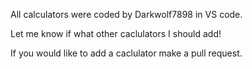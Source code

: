 All calculators were coded by Darkwolf7898 in VS code.

Let me know if what other caclulators I should add!

If you would like to add a caclulator make a pull request.
